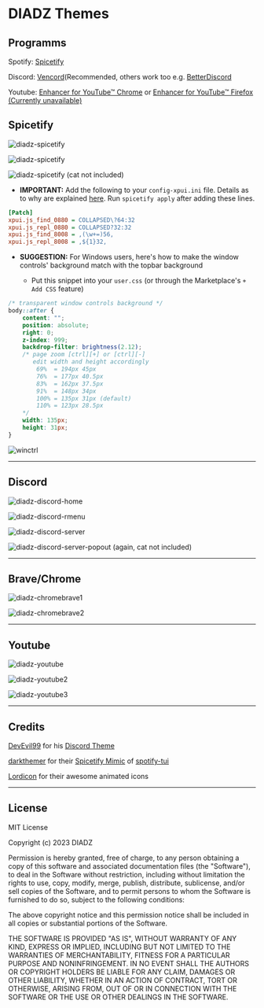 # DIADZ Themes

## Programms

Spotify: [Spicetify](https://spicetify.app/)

Discord: [Vencord](https://vencord.dev/)(Recommended, others work too e.g. [BetterDiscord](https://betterdiscord.app/)

Youtube: [Enhancer for YouTube™ Chrome](https://chrome.google.com/webstore/detail/enhancer-for-youtube/ponfpcnoihfmfllpaingbgckeeldkhle) or [Enhancer for YouTube™ Firefox (Currently unavailable)](https://addons.mozilla.org/addon/enhancer-for-youtube/) 

## Spicetify

![diadz-spicetify](screenshots/diadz-spicetify.png)

![diadz-spicetify](screenshots/diadz-spicetify2.png)

![diadz-spicetify](screenshots/diadz-spicetify3.png)
(cat not included)

-   **IMPORTANT:** Add the following to your `config-xpui.ini` file. Details as to why are explained [here](https://github.com/JulienMaille/spicetify-dynamic-theme#important). Run `spicetify apply` after adding these lines.

```ini
[Patch]
xpui.js_find_0880 = COLLAPSED\?64:32
xpui.js_repl_0880 = COLLAPSED?32:32
xpui.js_find_8008 = ,(\w+=)56,
xpui.js_repl_8008 = ,${1}32,
```

-   **SUGGESTION:** For Windows users, here's how to make the window controls' background match with the topbar background

    -   Put this snippet into your `user.css` (or through the Marketplace's `+ Add CSS` feature)

```css
/* transparent window controls background */
body::after {
    content: "";
    position: absolute;
    right: 0;
    z-index: 999;
    backdrop-filter: brightness(2.12);
    /* page zoom [ctrl][+] or [ctrl][-]
       edit width and height accordingly
        69%  = 194px 45px
        76%  = 177px 40.5px
        83%  = 162px 37.5px
        91%  = 148px 34px
        100% = 135px 31px (default)
        110% = 123px 28.5px
    */
    width: 135px;
    height: 31px;
}
```

![winctrl](screenshots/winctrl.png)

---

## Discord

![diadz-discord-home](screenshots/diadz-discord-home.png)

![diadz-discord-rmenu](screenshots/diadz-discord-rmenu.png)

![diadz-discord-server](screenshots/diadz-discord-server.png)

![diadz-discord-server-popout](screenshots/diadz-discord-server-popout.png)
(again, cat not included)

---

## Brave/Chrome

![diadz-chromebrave1](screenshots/diadz-chromebrave1.png)

![diadz-chromebrave2](screenshots/diadz-chromebrave2.png)

---

## Youtube

![diadz-youtube](screenshots/diadz-youtube.png)

![diadz-youtube2](screenshots/diadz-youtube2.png)

![diadz-youtube3](screenshots/diadz-youtube3.png)

---

## Credits

[DevEvil99](https://github.com/DevEvil99) for his [Discord Theme](https://github.com/DevEvil99/Azurite-Discord-Theme)

[darkthemer](https://github.com/darkthemer/) for their [Spicetify Mimic](https://github.com/spicetify/spicetify-themes/tree/master/text) of [spotify-tui](https://github.com/Rigellute/spotify-tui)

[Lordicon](https://lordicon.com) for their awesome animated icons

---

## License

MIT License

Copyright (c) 2023 DIADZ

Permission is hereby granted, free of charge, to any person obtaining a copy of this software and associated documentation files (the "Software"), to deal in the Software without restriction, including without limitation the rights to use, copy, modify, merge, publish, distribute, sublicense, and/or sell copies of the Software, and to permit persons to whom the Software is furnished to do so, subject to the following conditions:

The above copyright notice and this permission notice shall be included in all copies or substantial portions of the Software.

THE SOFTWARE IS PROVIDED "AS IS", WITHOUT WARRANTY OF ANY KIND, EXPRESS OR IMPLIED, INCLUDING BUT NOT LIMITED TO THE WARRANTIES OF MERCHANTABILITY, FITNESS FOR A PARTICULAR PURPOSE AND NONINFRINGEMENT. IN NO EVENT SHALL THE AUTHORS OR COPYRIGHT HOLDERS BE LIABLE FOR ANY CLAIM, DAMAGES OR OTHER LIABILITY, WHETHER IN AN ACTION OF CONTRACT, TORT OR OTHERWISE, ARISING FROM, OUT OF OR IN CONNECTION WITH THE SOFTWARE OR THE USE OR OTHER DEALINGS IN THE SOFTWARE.